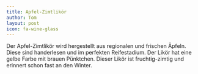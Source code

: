 ```yaml
---
title: Apfel-Zimtlikör
author: Tom
layout: post
icon: fa-wine-glass
---
```

Der Apfel-Zimtlikör wird hergestellt aus regionalen und frischen Äpfeln.
Diese sind handerlesen und im perfekten Reifestadium.
Der Likör hat eine gelbe Farbe mit brauen Pünktchen.
Dieser Likör ist fruchtig-zimtig und erinnert schon fast an den Winter.